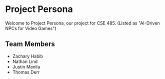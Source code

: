 # Project Persona
Welcome to Project Persona, our project for CSE 485. (Listed as "AI-Driven NPCs for Video Games")

## Team Members
- Zachary Habib
- Nathan Lind
- Justin Manila
- Thomas Derr
